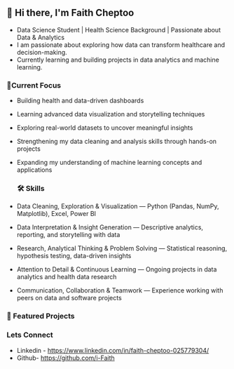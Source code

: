 ## 👋 Hi there, I'm Faith Cheptoo


- Data Science Student | Health Science Background | Passionate about Data & Analytics
- I am passionate about exploring how data can transform healthcare and decision-making.  
- Currently learning and building projects in data analytics and machine learning.



### 🌱Current Focus

- Building health and data-driven dashboards

- Learning advanced data visualization and storytelling techniques

- Exploring real-world datasets to uncover meaningful insights

- Strengthening my data cleaning and analysis skills through hands-on projects

- Expanding my understanding of machine learning concepts and applications




  ### 🛠️ Skills

- Data Cleaning, Exploration & Visualization — Python (Pandas, NumPy, Matplotlib), Excel, Power BI

- Data Interpretation & Insight Generation — Descriptive analytics, reporting, and storytelling with data

- Research, Analytical Thinking & Problem Solving — Statistical reasoning, hypothesis testing, data-driven insights

- Attention to Detail & Continuous Learning — Ongoing projects in data analytics and health data research

- Communication, Collaboration & Teamwork — Experience working with peers on data and software projects


  

### 📌 Featured Projects


### Lets Connect
- Linkedin - https://www.linkedin.com/in/faith-cheptoo-025779304/
- Github- https://github.com/i-Faith
